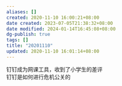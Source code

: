 ```yaml
---
aliases: []
created: 2020-11-10 16:00:21+08:00
date created: 2023-07-05T21:38:32+08:00
date modified: 2024-01-14T16:45:08+08:00
dg-publish: true
tags: []
title: "20201110"
updated: 2020-11-10 16:01:14+08:00
---
```


钉钉成为网课工具，收到了小学生的差评  
钉钉是如何进行危机公关的